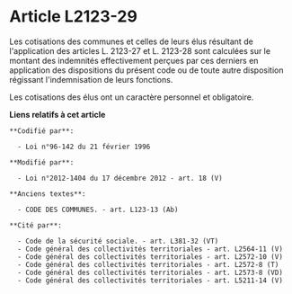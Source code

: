 # Article L2123-29

Les cotisations des communes et celles de leurs élus résultant de l'application des articles          L. 2123-27 et L.
2123-28  sont calculées sur le montant des indemnités effectivement perçues par ces derniers en application des dispositions
du présent code ou de toute autre disposition régissant l'indemnisation de leurs fonctions. 

Les cotisations des élus ont un caractère personnel et obligatoire.

**Liens relatifs à cet article**

	**Codifié par**:

	  - Loi n°96-142 du 21 février 1996

	**Modifié par**:

	  - Loi n°2012-1404 du 17 décembre 2012 - art. 18 (V)

	**Anciens textes**:

	  - CODE DES COMMUNES. - art. L123-13 (Ab)

	**Cité par**:

	  - Code de la sécurité sociale. - art. L381-32 (VT)
	  - Code général des collectivités territoriales - art. L2564-11 (V)
	  - Code général des collectivités territoriales - art. L2572-10 (V)
	  - Code général des collectivités territoriales - art. L2572-8 (T)
	  - Code général des collectivités territoriales - art. L2573-8 (VD)
	  - Code général des collectivités territoriales - art. L5211-14 (V)
